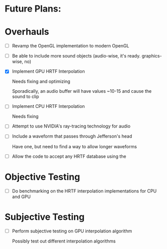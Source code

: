 # Future Plans:

# Overhauls
- [ ] Revamp the OpenGL implementation to modern OpenGL
- [ ] Be able to include more sound objects  (audio-wise, it's ready. graphics-wise, no)
- [x] Implement GPU HRTF Interpolation
    
    Needs fixing and optimizing
    
    Sporadically, an audio buffer will have values ~10-15 and cause the sound to clip
- [ ] Implement CPU HRTF Interpolation

    Needs fixing
- [ ] Attempt to use NVIDIA's ray-tracing technology for audio  
- [ ] Include a waveform that passes through Jefferson's head  

    Have one, but need to find a way to allow longer waveforms
- [ ] Allow the code to accept any HRTF database using the 

# Objective Testing
- [ ] Do benchmarking on the HRTF interpolation implementations for CPU and GPU

# Subjective Testing
- [ ] Perform subjective testing on GPU interpolation algorithm

    Possibly test out different interpolation algorithms




